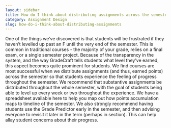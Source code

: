 ```yaml
---
layout: sidebar
title: How do I think about distributing assignments across the semester?
category: Assignment Design
slug: how-do-i-think-about-distributing-assignments
---
```


One of the things we’ve discovered is that students will be frustrated if they haven’t levelled up past an F until the very end of the semester. This is common in traditional courses - the majority of your grade, relies on a final exam, or a single semester project. Because of the transparency in the system, and the way GradeCraft tells students what level they’ve earned, this aspect becomes quite prominent for students. We find courses are most successful when we distribute assignments (and thus, earned points) across the semester so that students experience the feeling of progress throughout the semester. We recommend that substantive assignments be distributed throughout the whole semester, with the goal of students being able to level up every week or two throughout the experience. We have a spreadsheet available here to help you map out how points accumulation maps to timeline of the semester. We also strongly recommend having students use the Grade Predictor early in the semester, and then advising everyone to revisit it later in the term (perhaps in section). This can help allay student concerns about their progress.
